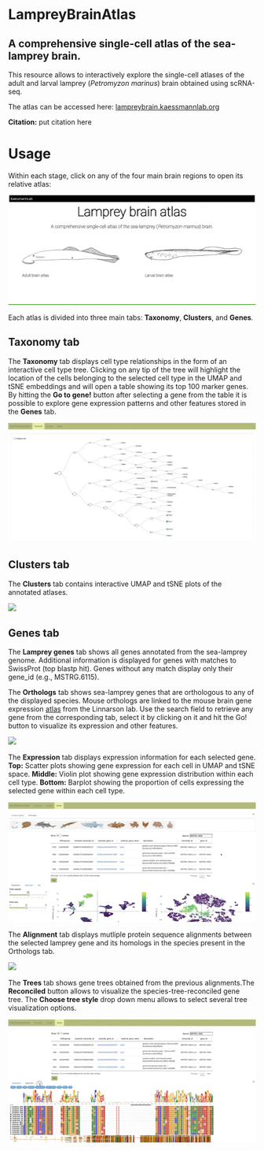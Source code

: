 # LampreyBrainAtlas
## A comprehensive single-cell atlas of the sea-lamprey brain.
This resource allows to interactively explore the single-cell atlases of the adult and larval lamprey (*Petromyzon marinus*) brain obtained using scRNA-seq.

The atlas can be accessed here: [lampreybrain.kaessmannlab.org](https://lampreybrain.kaessmannlab.org/)

**Citation:** put citation here

# Usage 
Within each stage, click on any of the four main brain regions to open its relative atlas:

![](atlas1.gif)

Each atlas is divided into three main tabs: **Taxonomy**, **Clusters**, and **Genes**.

## Taxonomy tab
The **Taxonomy** tab displays cell type relationships in the form of an interactive cell type tree.
Clicking on any tip of the tree will highlight the location of the cells belonging to the selected cell type in the UMAP and tSNE embeddings and will open a table showing its top 100 marker genes. By hitting the **Go to gene!** button after selecting a gene from the table it is possible to explore gene expression patterns and other features stored in the **Genes** tab.

![](atlas2.gif)

## Clusters tab
The **Clusters** tab contains interactive UMAP and tSNE plots of the annotated atlases.

![](atlas3.gif)

## Genes tab
The **Lamprey genes** tab shows all genes annotated from the sea-lamprey genome. Additional information is displayed for genes with matches to SwissProt (top blastp hit). Genes without any match display only their gene_id (e.g., MSTRG.6115).

The **Orthologs** tab shows sea-lamprey genes that are orthologous to any of the displayed species. Mouse orthologs are linked to the mouse brain gene expression [atlas](http://mousebrain.org/) from the Linnarson lab. Use the search field to retrieve any gene from the corresponding tab, select it by clicking on it and hit the Go! button to visualize its expression and other features.

![](atlas4.gif)

The **Expression** tab displays expression information for each selected gene.
**Top:** Scatter plots showing gene expression for each cell in UMAP and tSNE space.
**Middle:** Violin plot showing gene expression distribution within each cell type.
**Bottom:** Barplot showing the proportion of cells expressing the selected gene within each cell type.

![](atlas5.gif)

The **Alignment** tab displays mutliple protein sequence alignments between the selected lamprey gene and its homologs in the species present in the Orthologs tab.

![](atlas6.gif)

The **Trees** tab shows gene trees obtained from the previous alignments.The **Reconciled** button allows to visualize the species-tree-reconciled gene tree. The **Choose tree style** drop down menu allows to select several tree visualization options.

![](atlas7.gif)
